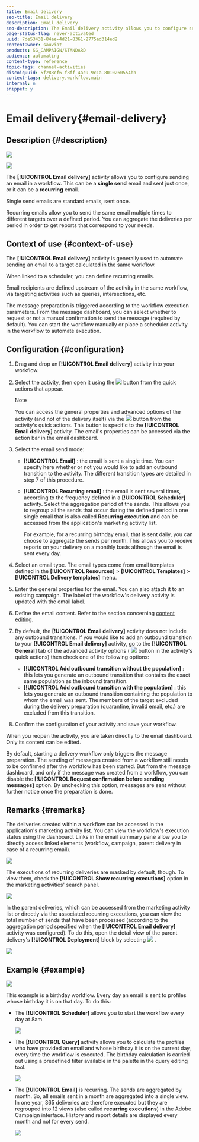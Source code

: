 ```yaml
---
title: Email delivery
seo-title: Email delivery
description: Email delivery
seo-description: The Email delivery activity allows you to configure sending a single send email or a recurring email in a workflow.
page-status-flag: never-activated
uuid: 7de53431-84ae-4d21-8361-2775ad314ed2
contentOwner: sauviat
products: SG_CAMPAIGN/STANDARD
audience: automating
content-type: reference
topic-tags: channel-activities
discoiquuid: 5f288cf6-f8ff-4ac9-9c1a-8010260554bb
context-tags: delivery,workflow,main
internal: n
snippet: y
---
```


# Email delivery{#email-delivery}

## Description {#description}

![](assets/email.png)

![](assets/recurrentemail.png)

The **[!UICONTROL Email delivery]** activity allows you to configure sending an email in a workflow. This can be a **single send** email and sent just once, or it can be a **recurring** email.

Single send emails are standard emails, sent once.

Recurring emails allow you to send the same email multiple times to different targets over a defined period. You can aggregate the deliveries per period in order to get reports that correspond to your needs.

## Context of use {#context-of-use}

The **[!UICONTROL Email delivery]** activity is generally used to automate sending an email to a target calculated in the same workflow.

When linked to a scheduler, you can define recurring emails.

Email recipients are defined upstream of the activity in the same workflow, via targeting activities such as queries, intersections, etc.

The message preparation is triggered according to the workflow execution parameters. From the message dashboard, you can select whether to request or not a manual confirmation to send the message (required by default). You can start the workflow manually or place a scheduler activity in the workflow to automate execution.

## Configuration {#configuration}

1. Drag and drop an **[!UICONTROL Email delivery]** activity into your workflow.
1. Select the activity, then open it using the ![](assets/edit_darkgrey-24px.png) button from the quick actions that appear.

   >[!NOTE]
   >
   >You can access the general properties and advanced options of the activity (and not of the delivery itself) via the ![](assets/dlv_activity_params-24px.png) button from the activity's quick actions. This button is specific to the **[!UICONTROL Email delivery]** activity. The email's properties can be accessed via the action bar in the email dashboard.

1. Select the email send mode:

    * **[!UICONTROL Email]** : the email is sent a single time. You can specify here whether or not you would like to add an outbound transition to the activity. The different transition types are detailed in step 7 of this procedure.
    * **[!UICONTROL Recurring email]** : the email is sent several times, according to the frequency defined in a **[!UICONTROL Scheduler]** activity. Select the aggregation period of the sends. This allows you to regroup all the sends that occur during the defined period in one single email that is also called **Recurring execution** and can be accessed from the application's marketing activity list.

      For example, for a recurring birthday email, that is sent daily, you can choose to aggregate the sends per month. This allows you to receive reports on your delivery on a monthly basis although the email is sent every day.

1. Select an email type. The email types come from email templates defined in the **[!UICONTROL Resources]** > **[!UICONTROL Templates]** > **[!UICONTROL Delivery templates]** menu.
1. Enter the general properties for the email. You can also attach it to an existing campaign. The label of the workflow's delivery activity is updated with the email label.
1. Define the email content. Refer to the section concerning [content editing](../../designing/using/about-email-content-design.md).
1. By default, the **[!UICONTROL Email delivery]** activity does not include any outbound transitions. If you would like to add an outbound transition to your **[!UICONTROL Email delivery]** activity, go to the **[!UICONTROL General]** tab of the advanced activity options ( ![](assets/dlv_activity_params-24px.png) button in the activity's quick actions) then check one of the following options:

    * **[!UICONTROL Add outbound transition without the population]** : this lets you generate an outbound transition that contains the exact same population as the inbound transition.
    * **[!UICONTROL Add outbound transition with the population]** : this lets you generate an outbound transition containing the population to whom the email was sent. The members of the target excluded during the delivery preparation (quarantine, invalid email, etc.) are excluded from this transition.

1. Confirm the configuration of your activity and save your workflow.

When you reopen the activity, you are taken directly to the email dashboard. Only its content can be edited.

By default, starting a delivery workflow only triggers the message preparation. The sending of messages created from a workflow still needs to be confirmed after the workflow has been started. But from the message dashboard, and only if the message was created from a workflow, you can disable the **[!UICONTROL Request confirmation before sending messages]** option. By unchecking this option, messages are sent without further notice once the preparation is done.

## Remarks {#remarks}

The deliveries created within a workflow can be accessed in the application's marketing activity list. You can view the workflow's execution status using the dashboard. Links in the email summary pane allow you to directly access linked elements (workflow, campaign, parent delivery in case of a recurring email).

![](assets/wkf_display_recurrent_executions_2.png)

The executions of recurring deliveries are masked by default, though. To view them, check the **[!UICONTROL Show recurring executions]** option in the marketing activities' search panel.

![](assets/wkf_display_recurrent_executions.png)

In the parent deliveries, which can be accessed from the marketing activity list or directly via the associated recurring executions, you can view the total number of sends that have been processed (according to the aggregation period specified when the **[!UICONTROL Email delivery]** activity was configured). To do this, open the detail view of the parent delivery's **[!UICONTROL Deployment]** block by selecting ![](assets/wkf_dlv_detail_button.png) .

![](assets/wkf_display_recurrent_executions_3.png)

## Example {#example}

![](assets/wkf_delivery_example_1.png)

This example is a birthday workflow. Every day an email is sent to profiles whose birthday it is on that day. To do this:

* The **[!UICONTROL Scheduler]** allows you to start the workflow every day at 8am.

  ![](assets/wkf_delivery_example_2.png)

* The **[!UICONTROL Query]** activity allows you to calculate the profiles who have provided an email and whose birthday it is on the current day, every time the workflow is executed. The birthday calculation is carried out using a predefined filter available in the palette in the query editing tool.

  ![](assets/wkf_delivery_example_3.png)

* The **[!UICONTROL Email]** is recurring. The sends are aggregated by month. So, all emails sent in a month are aggregated into a single view. In one year, 365 deliveries are therefore executed but they are regrouped into 12 views (also called **recurring executions**) in the Adobe Campaign interface. History and report details are displayed every month and not for every send.

  ![](assets/wkf_delivery_example_4.png)

